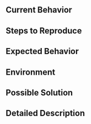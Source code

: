 <!--- Provide a general summary of the issue in the Title above -->

## Current Behavior
<!--- Tell us what happens instead of the expected behavior -->

## Steps to Reproduce
<!--- Provide an unambiguous set of steps to reproduce this bug. -->
<!--- Include code to reproduce, if relevant. -->

## Expected Behavior
<!--- Tell us what should happen. -->

## Environment
<!--- Specify the operating system, the OpenJDK version, the gradle version and the application version. -->

## Possible Solution
<!--- Not obligatory, but suggest a fix/reason for the bug. -->

## Detailed Description
<!--- Not obligatory, provide a detailed description of the change or addition you are proposing. -->
